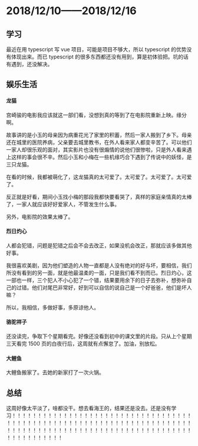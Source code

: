 # 2018/12/10——2018/12/16

## 学习

最近在用 typescript 写 vue 项目，可能是项目不够大，所以 typescript 的优势没有体现出来。而已 typescript 的很多东西都还没有用到，算是初体验把。坑的话有遇到，还没解决。

## 娱乐生活

#### 龙猫

宫崎骏的电影我应该就这一部们看，没想到真的等到了在电影院重新上映。缘分啊。

故事讲的是小玉的母亲因为病重花光了家里的积蓄，然后一家人搬到了乡下。母亲还在城里的医院养病，父亲要去城里教书，在外人看来家人都变辛苦了。可以他们一家人却很乐观的面对，其实影片也没有很煽情的说他们很惨啦，只是外人看来遇上这样的事会很不辛。然后小玉和小梅在一些机缘巧合下遇到了传说中的妖怪，是三只龙猫。

在看的时候，我都被萌化了，这龙猫真的太可爱了。太可爱了。太可爱了。太可爱了。

反正就是好看，期间小玉找小梅的那段我都快要看哭了，真样的家庭亲情真的太棒了，一家人就应该好好爱家人，不管发生什么事。

另外，电影院的效果太棒了。

#### 烈日灼心

人都会犯错，问题是犯错之后会不会去改正，如果没机会改正，那就应该多做其他好事。

我很喜欢美剧，因为他们塑造的人物一直都是人没有绝对的好与坏，要相信，我们所没有看到的另一面，就是他最温柔的一面，只是我们看不到而已。烈日灼心，这一部也一样，三个犯人不小心犯了一个错，结果要用余下的日子去弥补，想弥补自己的过错。他们对尾巴非常好，好到可以自信的说自己是一个好爸爸，他们是坏人嘛？

所以，我相信，多做好事，多原谅他人。

#### 骆驼祥子

还没读完，争取下个星期看完。好像还没看到初中的课文里的片段。只从上个星期三天看完 1500 页的白夜行后，这周就有点懈怠了。加油，别放松。

#### 大鲤鱼

大鲤鱼搬家了。去她的新家打了一次火锅。

## 总结

这周好像太平淡了，啥都没干。想去看海王的，结果还是没去。还是没有学习！！！！！！！！！！！！！！！！！！！！！！！！！！！！！！！！！！！！！！！！！！！！！！！！！！！！！！！！！！！！！！！！！！！！！！！！！！！！！！！！！！！！！！！！！！！！！！！！！！！！！！！！！！！！！！！！！！！！！！
